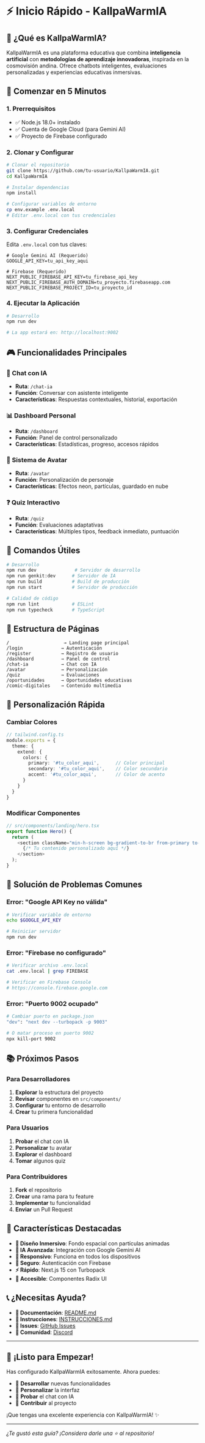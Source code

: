# ⚡ Inicio Rápido - KallpaWarmIA

## 🎯 ¿Qué es KallpaWarmIA?

KallpaWarmIA es una plataforma educativa que combina **inteligencia artificial** con **metodologías de aprendizaje innovadoras**, inspirada en la cosmovisión andina. Ofrece chatbots inteligentes, evaluaciones personalizadas y experiencias educativas inmersivas.

## 🚀 Comenzar en 5 Minutos

### **1. Prerrequisitos**
- ✅ Node.js 18.0+ instalado
- ✅ Cuenta de Google Cloud (para Gemini AI)
- ✅ Proyecto de Firebase configurado

### **2. Clonar y Configurar**
```bash
# Clonar el repositorio
git clone https://github.com/tu-usuario/KallpaWarmIA.git
cd KallpaWarmIA

# Instalar dependencias
npm install

# Configurar variables de entorno
cp env.example .env.local
# Editar .env.local con tus credenciales
```

### **3. Configurar Credenciales**
Edita `.env.local` con tus claves:

```env
# Google Gemini AI (Requerido)
GOOGLE_API_KEY=tu_api_key_aqui

# Firebase (Requerido)
NEXT_PUBLIC_FIREBASE_API_KEY=tu_firebase_api_key
NEXT_PUBLIC_FIREBASE_AUTH_DOMAIN=tu_proyecto.firebaseapp.com
NEXT_PUBLIC_FIREBASE_PROJECT_ID=tu_proyecto_id
```

### **4. Ejecutar la Aplicación**
```bash
# Desarrollo
npm run dev

# La app estará en: http://localhost:9002
```

## 🎮 Funcionalidades Principales

### **🤖 Chat con IA**
- **Ruta**: `/chat-ia`
- **Función**: Conversar con asistente inteligente
- **Características**: Respuestas contextuales, historial, exportación

### **📊 Dashboard Personal**
- **Ruta**: `/dashboard`
- **Función**: Panel de control personalizado
- **Características**: Estadísticas, progreso, accesos rápidos

### **👤 Sistema de Avatar**
- **Ruta**: `/avatar`
- **Función**: Personalización de personaje
- **Características**: Efectos neon, partículas, guardado en nube

### **❓ Quiz Interactivo**
- **Ruta**: `/quiz`
- **Función**: Evaluaciones adaptativas
- **Características**: Múltiples tipos, feedback inmediato, puntuación

## 🔧 Comandos Útiles

```bash
# Desarrollo
npm run dev              # Servidor de desarrollo
npm run genkit:dev      # Servidor de IA
npm run build           # Build de producción
npm run start           # Servidor de producción

# Calidad de código
npm run lint            # ESLint
npm run typecheck       # TypeScript
```

## 📱 Estructura de Páginas

```
/                    → Landing page principal
/login              → Autenticación
/register           → Registro de usuario
/dashboard          → Panel de control
/chat-ia            → Chat con IA
/avatar             → Personalización
/quiz               → Evaluaciones
/oportunidades      → Oportunidades educativas
/comic-digitales    → Contenido multimedia
```

## 🎨 Personalización Rápida

### **Cambiar Colores**
```typescript
// tailwind.config.ts
module.exports = {
  theme: {
    extend: {
      colors: {
        primary: '#tu_color_aqui',      // Color principal
        secondary: '#tu_color_aqui',    // Color secundario
        accent: '#tu_color_aqui',       // Color de acento
      }
    }
  }
}
```

### **Modificar Componentes**
```typescript
// src/components/landing/hero.tsx
export function Hero() {
  return (
    <section className="min-h-screen bg-gradient-to-br from-primary to-secondary">
      {/* Tu contenido personalizado aquí */}
    </section>
  );
}
```

## 🚨 Solución de Problemas Comunes

### **Error: "Google API Key no válida"**
```bash
# Verificar variable de entorno
echo $GOOGLE_API_KEY

# Reiniciar servidor
npm run dev
```

### **Error: "Firebase no configurado"**
```bash
# Verificar archivo .env.local
cat .env.local | grep FIREBASE

# Verificar en Firebase Console
# https://console.firebase.google.com
```

### **Error: "Puerto 9002 ocupado"**
```bash
# Cambiar puerto en package.json
"dev": "next dev --turbopack -p 9003"

# O matar proceso en puerto 9002
npx kill-port 9002
```

## 📚 Próximos Pasos

### **Para Desarrolladores**
1. **Explorar** la estructura del proyecto
2. **Revisar** componentes en `src/components/`
3. **Configurar** tu entorno de desarrollo
4. **Crear** tu primera funcionalidad

### **Para Usuarios**
1. **Probar** el chat con IA
2. **Personalizar** tu avatar
3. **Explorar** el dashboard
4. **Tomar** algunos quiz

### **Para Contribuidores**
1. **Fork** el repositorio
2. **Crear** una rama para tu feature
3. **Implementar** tu funcionalidad
4. **Enviar** un Pull Request

## 🌟 Características Destacadas

- **🎨 Diseño Inmersivo**: Fondo espacial con partículas animadas
- **🤖 IA Avanzada**: Integración con Google Gemini AI
- **📱 Responsivo**: Funciona en todos los dispositivos
- **🔐 Seguro**: Autenticación con Firebase
- **⚡ Rápido**: Next.js 15 con Turbopack
- **🎯 Accesible**: Componentes Radix UI

## 📞 ¿Necesitas Ayuda?

- **📖 Documentación**: [README.md](../README.md)
- **🔧 Instrucciones**: [INSTRUCCIONES.md](./INSTRUCCIONES.md)
- **🐛 Issues**: [GitHub Issues](https://github.com/tu-usuario/KallpaWarmIA/issues)
- **💬 Comunidad**: [Discord](https://discord.gg/tu-servidor)

---

## 🎉 ¡Listo para Empezar!

Has configurado KallpaWarmIA exitosamente. Ahora puedes:

- 🚀 **Desarrollar** nuevas funcionalidades
- 🎨 **Personalizar** la interfaz
- 🤖 **Probar** el chat con IA
- 👥 **Contribuir** al proyecto

¡Que tengas una excelente experiencia con KallpaWarmIA! ✨

---

*¿Te gustó esta guía? ¡Considera darle una ⭐ al repositorio!*
